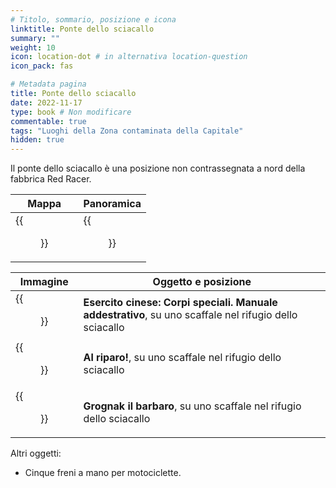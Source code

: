 ```yaml
---
# Titolo, sommario, posizione e icona
linktitle: Ponte dello sciacallo
summary: ""
weight: 10
icon: location-dot # in alternativa location-question
icon_pack: fas

# Metadata pagina
title: Ponte dello sciacallo
date: 2022-11-17
type: book # Non modificare
commentable: true
tags: "Luoghi della Zona contaminata della Capitale"
hidden: true
---
```




Il ponte dello sciacallo è una posizione non contrassegnata a nord della fabbrica Red Racer.

| Mappa                                         | Panoramica                                |
| --------------------------------------------- | ----------------------------------------- |
| {{<figure src="Scavengers_bridge_loc.webp">}} | {{<figure src="Scavengers_bridge.webp">}} |

| Immagine                                                 | Oggetto e posizione                                                                                    |
| -------------------------------------------------------- | ------------------------------------------------------------------------------------------------------ |
| {{<figure src="FO3_Skillbooks_Scavengers_bridge.webp">}} | **Esercito cinese: Corpi speciali. Manuale addestrativo**, su uno scaffale nel rifugio dello sciacallo |
| {{<figure src="FO3_Skillbooks_Scavengers_bridge.webp">}} | **Al riparo!**, su uno scaffale nel rifugio dello sciacallo                                            |
| {{<figure src="FO3_Skillbooks_Scavengers_bridge.webp">}} | **Grognak il barbaro**, su uno scaffale nel rifugio dello sciacallo                                    |


Altri oggetti:
- Cinque freni a mano per motociclette.
